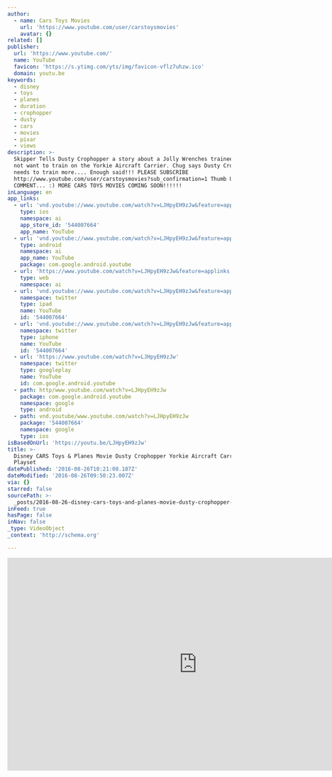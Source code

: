 ```yaml
---
author:
  - name: Cars Toys Movies
    url: 'https://www.youtube.com/user/carstoysmovies'
    avatar: {}
related: []
publisher:
  url: 'https://www.youtube.com/'
  name: YouTube
  favicon: 'https://s.ytimg.com/yts/img/favicon-vflz7uhzw.ico'
  domain: youtu.be
keywords:
  - disney
  - toys
  - planes
  - duration
  - crophopper
  - dusty
  - cars
  - movies
  - pixar
  - views
description: >-
  Skipper Tells Dusty Crophopper a story about a Jolly Wrenches trainee who did
  not want to train on the Yorkie Aircraft Carrier. Chug says Dusty Crophopper
  needs to train more.... Enough said!!! PLEASE SUBSCRIBE
  http://www.youtube.com/user/carstoysmovies?sub_confirmation=1 Thumb UP!!! AND
  COMMENT... :) MORE CARS TOYS MOVIES COMING SOON!!!!!!
inLanguage: en
app_links:
  - url: 'vnd.youtube://www.youtube.com/watch?v=LJHpyEH9zJw&feature=applinks'
    type: ios
    namespace: ai
    app_store_id: '544007664'
    app_name: YouTube
  - url: 'vnd.youtube://www.youtube.com/watch?v=LJHpyEH9zJw&feature=applinks'
    type: android
    namespace: ai
    app_name: YouTube
    package: com.google.android.youtube
  - url: 'https://www.youtube.com/watch?v=LJHpyEH9zJw&feature=applinks'
    type: web
    namespace: ai
  - url: 'vnd.youtube://www.youtube.com/watch?v=LJHpyEH9zJw&feature=applinks'
    namespace: twitter
    type: ipad
    name: YouTube
    id: '544007664'
  - url: 'vnd.youtube://www.youtube.com/watch?v=LJHpyEH9zJw&feature=applinks'
    namespace: twitter
    type: iphone
    name: YouTube
    id: '544007664'
  - url: 'https://www.youtube.com/watch?v=LJHpyEH9zJw'
    namespace: twitter
    type: googleplay
    name: YouTube
    id: com.google.android.youtube
  - path: http/www.youtube.com/watch?v=LJHpyEH9zJw
    package: com.google.android.youtube
    namespace: google
    type: android
  - path: vnd.youtube/www.youtube.com/watch?v=LJHpyEH9zJw
    package: '544007664'
    namespace: google
    type: ios
isBasedOnUrl: 'https://youtu.be/LJHpyEH9zJw'
title: >-
  Disney CARS Toys & Planes Movie Dusty Crophopper Yorkie Aircraft Carrier
  Playset
datePublished: '2016-08-26T10:21:08.187Z'
dateModified: '2016-08-26T09:50:23.007Z'
via: {}
starred: false
sourcePath: >-
  _posts/2016-08-26-disney-cars-toys-and-planes-movie-dusty-crophopper-yorkie-airc.md
inFeed: true
hasPage: false
inNav: false
_type: VideoObject
_context: 'http://schema.org'

---
```

<iframe src="https://cdn.embedly.com/widgets/media.html?src=https%3A%2F%2Fwww.youtube.com%2Fembed%2FLJHpyEH9zJw%3Ffeature%3Doembed&amp;url=http%3A%2F%2Fwww.youtube.com%2Fwatch%3Fv%3DLJHpyEH9zJw&amp;image=https%3A%2F%2Fi.ytimg.com%2Fvi%2FLJHpyEH9zJw%2Fhqdefault.jpg&amp;key=b7d04c9b404c499eba89ee7072e1c4f7&amp;type=text%2Fhtml&amp;schema=youtube" width="854" height="480" scrolling="no" frameborder="0" allowfullscreen="" style=""></iframe>